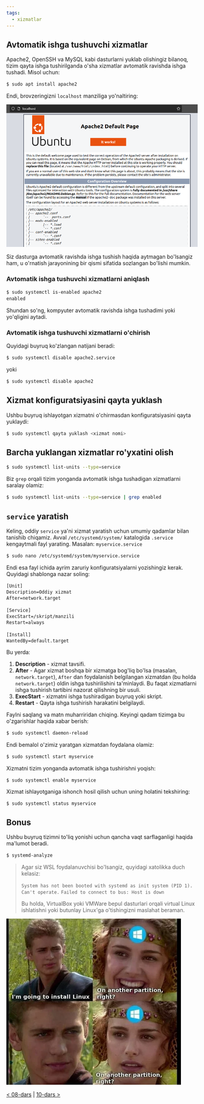 ```yaml
---
tags:
  - xizmatlar
---
```

## Avtomatik ishga tushuvchi xizmatlar

Apache2, OpenSSH va MySQL kabi dasturlarni yuklab olishingiz bilanoq, tizim qayta ishga tushirilganda o'sha xizmatlar avtomatik ravishda ishga tushadi. Misol uchun:

```bash
$ sudo apt install apache2
```

Endi, brovzeringizni `localhost` manziliga yo'naltiring:

![apache-server](images/apache2-web-server.png)

Siz dasturga avtomatik ravishda ishga tushish haqida aytmagan bo'lsangiz ham, u o'rnatish jarayonining bir qismi sifatida sozlangan bo'lishi mumkin.

### Avtomatik ishga tushuvchi xizmatlarni aniqlash

```bash
$ sudo systemctl is-enabled apache2
enabled
```

Shundan so'ng, kompyuter avtomatik ravishda ishga tushadimi yoki yo'qligini aytadi.

### Avtomatik ishga tushuvchi xizmatlarni o'chirish

Quyidagi buyruq ko'zlangan natijani beradi:

```bash
$ sudo systemctl disable apache2.service
```

yoki

```bash
$ sudo systemctl disable apache2
```

## Xizmat konfiguratsiyasini qayta yuklash

Ushbu buyruq ishlayotgan xizmatni o'chirmasdan konfiguratsiyasini qayta yuklaydi:

```bash
$ sudo systemctl qayta yuklash <xizmat nomi>
```

## Barcha yuklangan xizmatlar ro'yxatini olish

```bash
$ sudo systemctl list-units --type=service
```

Biz `grep` orqali tizim yonganda avtomatik ishga tushadigan xizmatlarni saralay olamiz:

```bash
$ sudo systemctl list-units --type=service | grep enabled
```

## `service` yaratish

Keling, oddiy `service` ya'ni xizmat yaratish uchun umumiy qadamlar bilan tanishib chiqamiz. Avval  `/etc/systemd/system/` katalogida `.service` kengaytmali fayl yarating. Masalan: `myservice.service`

```bash
$ sudo nano /etc/systemd/system/myservice.service
```

Endi esa fayl ichida ayrim zaruriy konfiguratsiyalarni yozishingiz kerak. Quyidagi shablonga nazar soling:

```
[Unit]
Description=Oddiy xizmat
After=network.target

[Service]
ExecStart=/skript/manzili
Restart=always

[Install]
WantedBy=default.target
```

Bu yerda:
1. **Description** -  xizmat tavsifi.
2. **After** - Agar xizmat boshqa bir xizmatga bog'liq bo'lsa (masalan, `network.target`), `After` dan foydalanish belgilangan xizmatdan (bu holda `network.target`) oldin ishga tushirilishini ta'minlaydi. Bu faqat xizmatlarni ishga tushirish tartibini nazorat qilishning bir usuli.
3. **ExecStart** - xizmatni ishga tushiradigan buyruq yoki skript.
4. **Restart** - Qayta ishga tushirish harakatini belgilaydi.

Faylni saqlang va matn muharriridan chiqing. Keyingi qadam tizimga bu o'zgarishlar haqida xabar berish:

```bash
$ sudo systemctl daemon-reload
```

Endi bemalol o'zimiz yaratgan xizmatdan foydalana olamiz:

```bash
$ sudo systemctl start myservice
```

Xizmatni tizim yonganda avtomatik ishga tushirishni yoqish:

```bash
$ sudo systemctl enable myservice
```

Xizmat ishlayotganiga ishonch hosil qilish uchun uning holatini tekshiring:

```
$ sudo systemctl status myservice
```

## Bonus

Ushbu buyruq tizimni to'liq yonishi uchun qancha vaqt sarflaganligi haqida ma'lumot beradi.

```bash
$ systemd-analyze
```

>Agar siz WSL foydalanuvchisi bo'lsangiz, quyidagi xatolikka duch kelasiz:
>
>`System has not been booted with systemd as init system (PID 1). Can't operate.`
>`Failed to connect to bus: Host is down`
>
>Bu holda, VirtualBox yoki VMWare bepul dasturlari orqali virtual Linux ishlatishni yoki butunlay Linux'ga o'tishingizni maslahat beraman.

![install-linux](images/install-linux-meme.png)

[< 08-dars](08-dars.md) | [10-dars >](10-dars.md)
